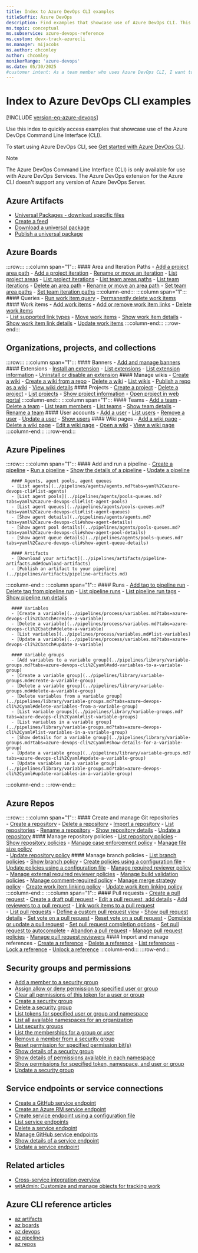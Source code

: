 ```yaml
---
title: Index to Azure DevOps CLI examples
titleSuffix: Azure DevOps
description: Find examples that showcase use of Azure DevOps CLI. This article contains an organized list of resources with examples.
ms.topic: conceptual
ms.subservice: azure-devops-reference
ms.custom: devx-track-azurecli
ms.manager: mijacobs 
ms.author: chcomley  
author: chcomley
monikerRange: 'azure-devops'
ms.date: 05/30/2025
#customer intent: As a team member who uses Azure DevOps CLI, I want to find examples to work from in different kinds areas of Azure DevOps.
---
```


# Index to Azure DevOps CLI examples

[!INCLUDE [version-eq-azure-devops](../includes/version-eq-azure-devops.md)]

Use this index to quickly access examples that showcase use of the Azure DevOps Command Line Interface (CLI).

To start using Azure DevOps CLI, see [Get started with Azure DevOps CLI](index.md).

> [!NOTE]  
> The Azure DevOps Command Line Interface (CLI) is only available for use with Azure DevOps Services. The Azure DevOps extension for the Azure CLI doesn't support any version of Azure DevOps Server.

## Azure Artifacts

- [Universal Packages - download specific files](../artifacts/quickstarts/download-universal-packages.md#download-specific-files)
- [Create a feed](../artifacts/quickstarts/universal-packages.md#create-a-feed)
- [Download a universal package](../artifacts/quickstarts/download-universal-packages.md#download-universal-packages)
- [Publish a universal package](../artifacts/quickstarts/universal-packages.md#publish-universal-packages)

## Azure Boards

:::row:::
   :::column span="1":::
      #### Area and Iteration Paths
      - [Add a project area path](../organizations/settings/set-area-paths.md#add-an-area-path)
      - [Add a project iteration](../organizations/settings/set-iteration-paths-sprints.md#add-iterations-and-set-iteration-dates)
      - [Rename or move an iteration](../organizations/settings/set-iteration-paths-sprints.md#rename-or-move-an-iteration)
      - [List project areas](../organizations/settings/set-area-paths.md#list-project-areas)
      - [List project iterations](../organizations/settings/set-iteration-paths-sprints.md#list-project-iterations)
      - [List team areas paths](../organizations/settings/set-area-paths.md#list-team-area-paths)
      - [List team iterations](../organizations/settings/set-iteration-paths-sprints.md#list-team-iterations)
      - [Delete an area path](../organizations/settings/set-area-paths.md#delete-an-area-path)
      - [Rename or move an area path](../organizations/settings/set-area-paths.md#rename-or-move-an-area-path)
      - [Set team area paths](../organizations/settings/set-area-paths.md#set-team-area-paths)
      - [Set team iteration paths](../organizations/settings/set-iteration-paths-sprints.md#select-team-sprints-and-set-the-default-iteration-path)
   :::column-end:::
   :::column span="1":::
      #### Queries
      - [Run work item query](../boards/queries/view-run-query.md#run-a-query-in-azure-boards)
      - [Permanently delete work items](../boards/backlogs/remove-delete-work-items.md#az-boards-cli)  
      #### Work items
      - [Add work items](../boards/work-items/view-add-work-items.md) 
      - [Add or remove work item links](../boards/backlogs/add-link.md#link-a-work-item-to-another-work-item)
      - [Delete work items](../boards/backlogs/remove-delete-work-items.md#az-boards-cli)  
      - [List supported link types](../boards/queries/link-type-reference.md#list-link-types)
      - [Move work items](../boards/work-items/move-work-items.md#move-work-items)
      - [Show work item details](../boards/backlogs/add-work-items.md#show-work-item)
      - [Show work item link details](../boards/backlogs/add-link.md#link-a-work-item-to-another-work-item)
      - [Update work items](../boards/backlogs/add-work-items.md#update-work-item)
   :::column-end:::
:::row-end:::


## Organizations, projects, and collections

:::row:::
   :::column span="1":::
      #### Banners
      - [Add and manage banners](../organizations/settings/manage-banners.md#add-and-manage-banners)
      #### Extensions
      - [Install an extension](../marketplace/install-extension.md)
      - [List extensions](../marketplace/install-extension.md#list-extensions)
      - [List extension information](../marketplace/install-extension.md#list-extension-information)
      - [Uninstall or disable an extension](../marketplace/install-extension.md#uninstall-disable-extension)
      #### Manage wikis
      - [Create a wiki](../project/wiki/manage-wikis.md#create-a-wiki)
      - [Create a wiki from a repo](../project/wiki/wiki-create-repo.md)
      - [Delete a wiki](../project/wiki/manage-wikis.md#delete-a-wiki)
      - [List wikis](../project/wiki/manage-wikis.md#list-wikis)
      - [Publish a repo as a wiki](../project/wiki/publish-repo-to-wiki.md)
      - [View wiki details](../project/wiki/manage-wikis.md#show-wiki)
      #### Projects
      - [Create a project](../organizations/projects/create-project.md)
      - [Delete a project](../organizations/projects/delete-project.md)
      - [List projects](../organizations/projects/create-project.md#list-projects)
      - [Show project information](../organizations/projects/create-project.md?tabs=azure-devops-cli#list-projects-with-cli)
      - [Open project in web portal](../organizations/projects/create-project.md?tabs=azure-devops-cli#show-project-information-in-the-web-portal)
   :::column-end:::
   :::column span="1":::
      #### Teams
      - [Add a team](../organizations/settings/add-teams.md#add-team)
      - [Delete a team](../organizations/settings/rename-remove-team.md#delete-a-team)
      - [List team members](../organizations/security/add-users-team-project.md#list-team-members)
      - [List teams](../organizations/settings/add-teams.md#list-teams)
      - [Show team details](../organizations/security/add-users-team-project.md#show-details)
      - [Rename a team](../organizations/settings/rename-remove-team.md##rename-a-team)
      #### User accounts
      - [Add a user](../organizations/accounts/add-organization-users.md#add-users-to-your-organization)
      - [List users](../organizations/security/export-users-audit-log.md?tabs=azure-devops-cli#list-users)
      - [Remove a user](../organizations/accounts/delete-organization-users.md?tabs=azure-devops-cli#remove-user)
      - [Update a user](../organizations/accounts/add-organization-users.md?tabs=azure-devops-cli#update-a-user)
      - [Show users](../organizations/accounts/add-organization-users.md?tabs=azure-devops-cli#show-users)
      #### Wiki pages
      - [Add a wiki page](../project/wiki/add-edit-wiki.md#add-a-wiki-page)
      - [Delete a wiki page](../project/wiki/add-edit-wiki.md?tabs=azure-devops-cli#delete-wiki-page)
      - [Edit a wiki page](../project/wiki/add-edit-wiki.md?tabs=azure-devops-cli#edit-wiki-page)
      - [Open a wiki](../project/wiki/add-edit-wiki.md?tabs=azure-devops-cli#open-wiki)
      - [View a wiki page](../project/wiki/add-edit-wiki.md?tabs=azure-devops-cli#view-a-wiki-page)
   :::column-end:::
:::row-end:::
 
## Azure Pipelines 

:::row:::
   :::column span="1":::
      #### Add and run a pipeline 
      - [Create a pipeline](../pipelines/get-started/manage-pipelines-with-azure-cli.md)
      - [Run a pipeline](../pipelines/get-started/manage-pipelines-with-azure-cli.md#run-a-pipeline)
      - [Show the details of a pipeline](../pipelines/get-started/manage-pipelines-with-azure-cli.md#show-pipeline)
      - [Update a pipeline](../pipelines/get-started/manage-pipelines-with-azure-cli.md#update-a-pipeline)

      #### Agents, agent pools, agent queues 
      - [List agents](../pipelines/agents/agents.md?tabs=yaml%2Cazure-devops-cli#list-agents)
      - [List agent pools](../pipelines/agents/pools-queues.md?tabs=yaml%2Cazure-devops-cli#list-agent-pools)
      - [List agent queues](../pipelines/agents/pools-queues.md?tabs=yaml%2Cazure-devops-cli#list-agent-queues)
      - [Show agent details](../pipelines/agents/agents.md?tabs=yaml%2Cazure-devops-cli#show-agent-details)
      - [Show agent pool details](../pipelines/agents/pools-queues.md?tabs=yaml%2Cazure-devops-cli#show-agent-pool-details)
      - [Show agent queue details](../pipelines/agents/pools-queues.md?tabs=yaml%2Cazure-devops-cli#show-agent-queue-details)

      #### Artifacts
      - [Download your artifact](../pipelines/artifacts/pipeline-artifacts.md#download-artifacts) 
      - [Publish an artifact to your pipeline](../pipelines/artifacts/pipeline-artifacts.md) 
   :::column-end:::
   :::column span="1":::
      #### Runs
      - [Add tag to pipeline run](../pipelines/process/runs.md#add-tag-to-pipeline-run)
      - [Delete tag from pipeline run](../pipelines/process/runs.md#delete-tag-from-pipeline-run)
      - [List pipeline runs](../pipelines/process/runs.md#list-pipeline-runs)
      - [List pipeline run tags](../pipelines/process/runs.md#list-pipeline-run-tags)
      - [Show pipeline run details](../pipelines/process/runs.md#show-pipeline-run-details)

      #### Variables
      - [Create a variable](../pipelines/process/variables.md?tabs=azure-devops-cli%2Cbatch#create-a-variable)
      - [Delete a variable](../pipelines/process/variables.md?tabs=azure-devops-cli%2Cbatch#delete-a-variable)
      - [List variables](../pipelines/process/variables.md#list-variables)
      - [Update a variable](../pipelines/process/variables.md?tabs=azure-devops-cli%2Cbatch#update-a-variable)

      #### Variable groups
      - [Add variables to a variable group](../pipelines/library/variable-groups.md?tabs=azure-devops-cli%2Cyaml#add-variables-to-a-variable-group)
      - [Create a variable group](../pipelines/library/variable-groups.md#create-a-variable-group)
      - [Delete a variable group](../pipelines/library/variable-groups.md#delete-a-variable-group)
      - [Delete variables from a variable group](../pipelines/library/variable-groups.md?tabs=azure-devops-cli%2Cyaml#delete-variables-from-a-variable-group)
      - [List variable groups](../pipelines/library/variable-groups.md?tabs=azure-devops-cli%2Cyaml#list-variable-groups)
      - [List variables in a variable group](../pipelines/library/variable-groups.md?tabs=azure-devops-cli%2Cyaml#list-variables-in-a-variable-group)
      - [Show details for a variable group](../pipelines/library/variable-groups.md?tabs=azure-devops-cli%2Cyaml#show-details-for-a-variable-group)
      - [Update a variable group](../pipelines/library/variable-groups.md?tabs=azure-devops-cli%2Cyaml#update-a-variable-group)
      - [Update variables in a variable group](../pipelines/library/variable-groups.md?tabs=azure-devops-cli%2Cyaml#update-variables-in-a-variable-group)
   :::column-end:::
:::row-end:::

## Azure Repos

:::row:::
   :::column span="1":::
      #### Create and manage Git repositories  
      - [Create a repository](../repos/git/share-your-code-in-git-cmdline.md)
      - [Delete a repository](../repos/git/delete-existing-repo.md)
      - [Import a repository](../repos/git/import-git-repository.md)
      - [List repositories](../repos/git/repository-settings.md?tabs=azure-devops-cli#list-repositories)
      - [Rename a repository](../repos/git/repo-rename.md)
      - [Show repository details](../repos/git/repository-settings.md?tabs=azure-devops-cli#list-repository-details)
      - [Update a repository](../repos/git/repository-settings.md?tabs=azure-devops-cli#update-a-repository)
      #### Manage repository policies
      - [List repository policies](../repos/git/repository-settings.md?tabs=azure-devops-cli#list-policies)
      - [Show repository policies](../repos/git/repository-settings.md?tabs=azure-devops-cli#show-policy-details)
      - [Manage case enforcement policy](../repos/git/repository-settings.md?tabs=azure-devops-cli#create-case-enforcement-policy)
      - [Manage file size policy](../repos/git/repository-settings.md?tabs=azure-devops-cli#create-file-size-policy)  
      - [Update repository policy](../repos/git/repository-settings.md?tabs=azure-devops-cli#update-policies)
      #### Manage branch policies
      - [List branch policies](../repos/git/branch-policies.md#configure-branch-policies)
      - [Show branch policy](../repos/git/branch-policies.md?tabs=azure-devops-cli#show-details-of-a-policy)
      - [Create policies using a configuration file](/cli/azure/repos/policy#az-repos-policy-create)
      - [Update policies using a configuration file](/cli/azure/repos/policy#az-repos-policy-update)
      - [Manage required reviewer policy](../repos/git/branch-policies.md#require_reviewers)
      - [Manage external required reviewer policies](../repos/git/branch-policies.md#require-approval-from-external-services)
      - [Manage build validation policies](../repos/git/branch-policies.md#build-validation)
      - [Manage comment-required policy](../repos/git/branch-policies.md#check-comment-resolution)
      - [Manage merge strategy policy](../repos/git/branch-policies.md#limit-merge-types)
      - [Create work item linking policy](../repos/git/branch-policies.md?tabs=azure-devops-cli#create-work-item-linking-policy)
      - [Update work item linking policy](../repos/git/branch-policies.md?tabs=azure-devops-cli#update-work-item-linking-policy)
   :::column-end:::
   :::column span="1":::
      #### Pull requests
      - [Create a pull request](../repos/git/pull-requests.md#create-a-new-pull-request)
      - [Create a draft pull request](../repos/git/pull-requests.md#draft-pull-requests)
      - [Edit a pull request, add details](../repos/git/pull-requests.md?tabs=azure-devops-cli#add-or-edit-pull-request-title-and-description)
      - [Add reviewers to a pull request](../repos/git/pull-requests.md#add-and-remove-reviewers)
      - [Link work items to a pull request](../repos/git/pull-requests.md#link-work-items)  
      - [List pull requests](../repos/git/view-pull-requests.md#list-pull-requests)
      - [Define a custom pull request view](../repos/git/view-pull-requests.md#define-custom-pr-view)
      - [Show pull request details](../repos/git/view-pull-requests.md#open-pr)
      - [Set vote on a pull request](../repos/git/review-pull-requests.md#set-vote)
      - [Reset vote on a pull request](../repos/git/review-pull-requests.md)
      - [Complete or update a pull request](../repos/git/complete-pull-requests.md#complete-the-pull-request)
      - [Set pull request completion options](../repos/git/complete-pull-requests.md?tabs=azure-devops-cli#set-completion-options)
      - [Set pull request to autocomplete](../repos/git/complete-pull-requests.md#complete-automatically)
      - [Abandon a pull request](../repos/git/complete-pull-requests.md#abandon-pr)
      - [Manage pull request policies](/cli/azure/repos/pr/policy)
      - [Manage pull request reviewers](/cli/azure/repos/pr/reviewer)
      #### Import and manage references
      - [Create a reference](/cli/azure/repos/ref#az-repos-ref-create)
      - [Delete a reference](/cli/azure/repos/ref##az-repos-ref-delete)
      - [List references](/cli/azure/repos/ref#az-repos-ref-list)
      - [Lock a reference](/cli/azure/repos/ref#az-repos-ref-lock)
      - [Unlock a reference](/cli/azure/repos/ref#az-repos-ref-unlock)
   :::column-end:::
:::row-end:::

## Security groups and permissions  

- [Add a member to a security group](../organizations/security/add-manage-security-groups.md#add-a-member-to-a-group)
- [Assign allow or deny permission to specified user or group](../organizations/security/manage-tokens-namespaces.md#update-permissions)
- [Clear all permissions of this token for a user or group](../organizations/security/manage-tokens-namespaces.md#reset-all-permissions)
- [Create a security group](../organizations/security/add-manage-security-groups.md#create-a-security-group)  
- [Delete a security group](../organizations/security/add-manage-security-groups.md#delete-a-security-group)  
- [List tokens for specified user or group and namespace](../organizations/security/manage-tokens-namespaces.md#list-tokens-for-a-security-namespace)
- [List all available namespaces for an organization](../organizations/security/manage-tokens-namespaces.md#list-security-namespaces)
- [List security groups](../organizations/security/add-manage-security-groups.md#list-security-groups)
- [List the memberships for a group or user](../organizations/security/add-manage-security-groups.md#list-memberships-for-a-group-or-user)  
- [Remove a member from a security group](../organizations/security/add-manage-security-groups.md#remove-a-member-from-a-group)  
- [Reset permission for specified permission bit(s)](../organizations/security/manage-tokens-namespaces.md#reset-permissions)
- [Show details of a security group](../organizations/security/add-manage-security-groups.md#show-security-group-details)
- [Show details of permissions available in each namespace](../organizations/security/manage-tokens-namespaces.md#show-namespace-details)
- [Show permissions for specified token, namespace, and user or group](../organizations/security/manage-tokens-namespaces.md#show-permissions)
- [Update a security group](../organizations/security/add-manage-security-groups.md#update-a-security-group)

## Service endpoints or service connections

- [Create a GitHub service endpoint](service-endpoint.md#create-a-github-service-endpoint)
- [Create an Azure RM service endpoint](service-endpoint.md#create-an-azure-resource-manager-service-endpoint)
- [Create service endpoint using a configuration file](service-endpoint.md#create-service-endpoint-using-a-configuration-file)
- [List service endpoints](/cli/azure/devops/service-endpoint#az-devops-service-endpoint-list)
- [Delete a service endpoint](/cli/azure/devops/service-endpoint#az-devops-service-endpoint-delete)
- [Manage GitHub service endpoints](/cli/azure/devops/service-endpoint/github)
- [Show details of a service endpoint](/cli/azure/devops/service-endpoint#az-devops-service-endpoint-show)
- [Update a service endpoint](/cli/azure/devops/service-endpoint#az-devops-service-endpoint-update)

## Related articles

- [Cross-service integration overview](../cross-service/cross-service-overview.md)
- [witAdmin: Customize and manage objects for tracking work](../reference/witadmin/witadmin-customize-and-manage-objects-for-tracking-work.md)

## Azure CLI reference articles  

- [az artifacts](/cli/azure/artifacts)
- [az boards](/cli/azure/boards)
- [az devops](/cli/azure/devops)
- [az pipelines](/cli/azure/pipelines)
- [az repos](/cli/azure/repos)
